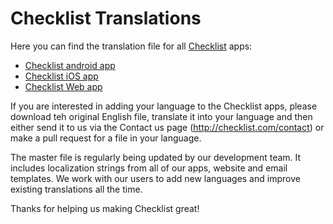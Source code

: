# Checklist Translations
Here you can find the translation file for all [Checklist](https://checklist.com) apps:

- [Checklist android app](https://play.google.com/store/apps/details?id=com.checklist.android)
- [Checklist iOS app](https://itunes.apple.com/app/checklist-to-do-task-lists/id878612832)
- [Checklist Web app](https://checklist.com/account/)

If you are interested in adding your language to the Checklist apps, please download teh original English file, translate it into your language and then either send it to us via the Contact us page  (http://checklist.com/contact) or make a pull request for a file in your language.

The master file is regularly being updated by our development team. It includes localization strings from all of our apps, website and email templates. We work with our users to add new languages and improve existing translations all the time. 

Thanks for helping us making Checklist great!
